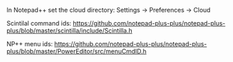 In Notepad++ set the cloud directory: Settings -> Preferences -> Cloud


Scintilal command ids: https://github.com/notepad-plus-plus/notepad-plus-plus/blob/master/scintilla/include/Scintilla.h

NP++ menu ids: https://github.com/notepad-plus-plus/notepad-plus-plus/blob/master/PowerEditor/src/menuCmdID.h
